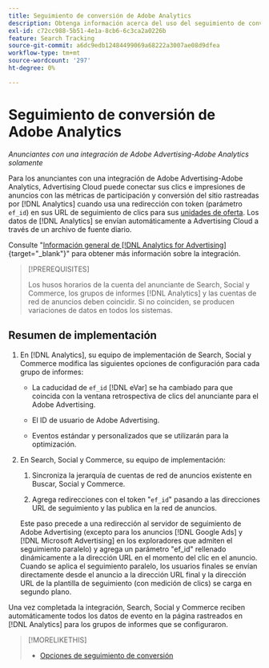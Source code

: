 ```yaml
---
title: Seguimiento de conversión de Adobe Analytics
description: Obtenga información acerca del uso del seguimiento de conversión de Adobe Analytics para sus campañas en Adobe Advertising.
exl-id: c72cc988-5b51-4e1a-8cb6-6c3ca2a0226b
feature: Search Tracking
source-git-commit: a6dc9edb12484499069a68222a3007ae08d9dfea
workflow-type: tm+mt
source-wordcount: '297'
ht-degree: 0%

---
```


# Seguimiento de conversión de Adobe Analytics

*Anunciantes con una integración de Adobe Advertising-Adobe Analytics solamente*

Para los anunciantes con una integración de Adobe Advertising-Adobe Analytics, Advertising Cloud puede conectar sus clics e impresiones de anuncios con las métricas de participación y conversión del sitio rastreadas por [!DNL Analytics] cuando usa una redirección con token (parámetro `ef_id`) en sus URL de seguimiento de clics para sus [unidades de oferta](/help/search-social-commerce/glossary.md#a-b). Los datos de [!DNL Analytics] se envían automáticamente a Advertising Cloud a través de un archivo de fuente diario.

Consulte &quot;[Información general de [!DNL Analytics for Advertising]](https://experienceleague.adobe.com/en/docs/advertising/integrations/analytics/overview){target="_blank"}&quot; para obtener más información sobre la integración.

>[!PREREQUISITES]
>
> Los husos horarios de la cuenta del anunciante de Search, Social y Commerce, los grupos de informes [!DNL Analytics] y las cuentas de red de anuncios deben coincidir. Si no coinciden, se producen variaciones de datos en todos los sistemas.

## Resumen de implementación

1. En [!DNL Analytics], su equipo de implementación de Search, Social y Commerce modifica las siguientes opciones de configuración para cada grupo de informes:

   * La caducidad de `ef_id` [!DNL eVar] se ha cambiado para que coincida con la ventana retrospectiva de clics del anunciante para el Adobe Advertising.

   * El ID de usuario de Adobe Advertising.

   * Eventos estándar y personalizados que se utilizarán para la optimización.

1. En Search, Social y Commerce, su equipo de implementación:

   1. Sincroniza la jerarquía de cuentas de red de anuncios existente en Buscar, Social y Commerce.

   1. Agrega redirecciones con el token &quot;`ef_id`&quot; pasando a las direcciones URL de seguimiento y las publica en la red de anuncios.

   Este paso precede a una redirección al servidor de seguimiento de Adobe Advertising (excepto para los anuncios [!DNL Google Ads] y [!DNL Microsoft Advertising] en los exploradores que admiten el seguimiento paralelo) y agrega un parámetro &quot;ef_id&quot; rellenado dinámicamente a la dirección URL en el momento del clic en el anuncio. Cuando se aplica el seguimiento paralelo, los usuarios finales se envían directamente desde el anuncio a la dirección URL final y la dirección URL de la plantilla de seguimiento (con medición de clics) se carga en segundo plano.

Una vez completada la integración, Search, Social y Commerce reciben automáticamente todos los datos de evento en la página rastreados en [!DNL Analytics] para los grupos de informes que se configuraron.

>[!MORELIKETHIS]
>
>* [Opciones de seguimiento de conversión](conversion-tracking-about.md)
